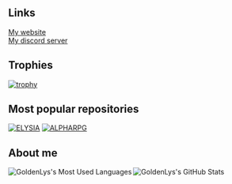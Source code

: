 <h2>Links</h2>

<a target="_blank" href="https://purplewizard.space">My website</a><br />
<a target="_blank" href="https://discord.gg/SBuYeHh">My discord server</a>

<h2>Trophies</h2>

[![trophy](https://github-profile-trophy.vercel.app/?username=GoldenLys&theme=nord&no-frame=true&margin-h=10&margin-w=10)](https://github.com/GoldenLys/github-profile-trophy)

<h2>Most popular repositories</h2>

[![ELYSIA](https://github-readme-stats.vercel.app/api/pin/?username=GoldenLys&repo=BetterDiscord-Elysia&theme=tokyonight)](https://github.com/GoldenLys/BetterDiscord-Elysia)
[![ALPHARPG](https://github-readme-stats.vercel.app/api/pin/?username=GoldenLys&repo=AlphaRPG&theme=tokyonight)](https://github.com/GoldenLys/AlphaRPG)

<h2>About me</h2>

<img align="left" title="GoldenLys's Most Used Languages" src="https://github-readme-stats.vercel.app/api/top-langs?username=GoldenLys&theme=tokyonight" />
<img align="left" title="GoldenLys's GitHub Stats" src="https://github-readme-stats.vercel.app/api?username=GoldenLys&count_private=true&include_all_commits=true&show_icons=true&theme=tokyonight" />
